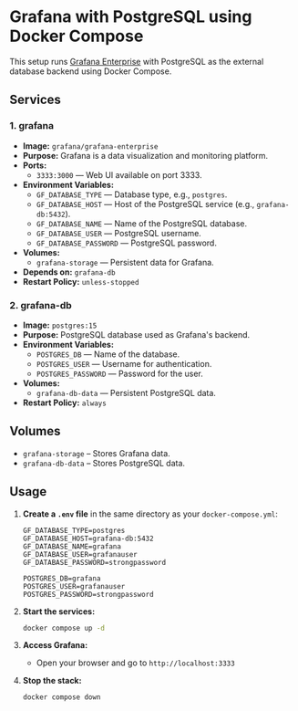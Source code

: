# Grafana with PostgreSQL using Docker Compose

This setup runs [Grafana Enterprise](https://grafana.com/grafana/enterprise/) with PostgreSQL as the external database backend using Docker Compose.

##  Services

### 1. **grafana**
- **Image:** `grafana/grafana-enterprise`
- **Purpose:** Grafana is a data visualization and monitoring platform.
- **Ports:**
  - `3333:3000` — Web UI available on port 3333.
- **Environment Variables:**
  - `GF_DATABASE_TYPE` — Database type, e.g., `postgres`.
  - `GF_DATABASE_HOST` — Host of the PostgreSQL service (e.g., `grafana-db:5432`).
  - `GF_DATABASE_NAME` — Name of the PostgreSQL database.
  - `GF_DATABASE_USER` — PostgreSQL username.
  - `GF_DATABASE_PASSWORD` — PostgreSQL password.
- **Volumes:**
  - `grafana-storage` — Persistent data for Grafana.
- **Depends on:** `grafana-db`
- **Restart Policy:** `unless-stopped`

### 2. **grafana-db**
- **Image:** `postgres:15`
- **Purpose:** PostgreSQL database used as Grafana's backend.
- **Environment Variables:**
  - `POSTGRES_DB` — Name of the database.
  - `POSTGRES_USER` — Username for authentication.
  - `POSTGRES_PASSWORD` — Password for the user.
- **Volumes:**
  - `grafana-db-data` — Persistent PostgreSQL data.
- **Restart Policy:** `always`

##  Volumes

- `grafana-storage` – Stores Grafana data.
- `grafana-db-data` – Stores PostgreSQL data.

##  Usage

1. **Create a `.env` file** in the same directory as your `docker-compose.yml`:
   ```env
   GF_DATABASE_TYPE=postgres
   GF_DATABASE_HOST=grafana-db:5432
   GF_DATABASE_NAME=grafana
   GF_DATABASE_USER=grafanauser
   GF_DATABASE_PASSWORD=strongpassword

   POSTGRES_DB=grafana
   POSTGRES_USER=grafanauser
   POSTGRES_PASSWORD=strongpassword
   ```

2. **Start the services:**
   ```bash
   docker compose up -d
   ```

3. **Access Grafana:**
   - Open your browser and go to `http://localhost:3333`

4. **Stop the stack:**
   ```bash
   docker compose down
   ```

